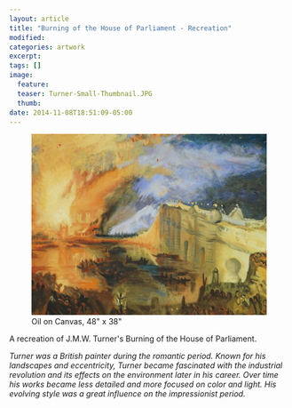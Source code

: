 ```yaml
---
layout: article
title: "Burning of the House of Parliament - Recreation"
modified:
categories: artwork
excerpt:
tags: []
image:
  feature:
  teaser: Turner-Small-Thumbnail.JPG
  thumb:
date: 2014-11-08T18:51:09-05:00
---
```


<figure>
  <a href="/images/Turner.JPG"><img src="/images/Turner-Thumbnail.JPG" /></a>
  <figcaption> Oil on Canvas, 48" x 38" </figcaption>
</figure>

A recreation of J.M.W. Turner's Burning of the House of Parliament.

*Turner was a British painter during the romantic period. Known for his landscapes and eccentricity, Turner became fascinated with the industrial revolution and its effects on the environment later in his career. Over time his works became less detailed and more focused on color and light. His evolving style was a great influence on the impressionist period.*
